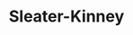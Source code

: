 ---
title: "Sleater-Kinney"
summary: "Formed in Olympia, WA in 1994. Went on \"indefinite hiatus\" in 2006. Reformed in 2014. These Portland, Oregon-native female punk rockers were in the middle of the Riot Grrrl scene in the 90s, and they were one of the few to survive the inevitable backlash . Sleater-Kinney is taken from a local freeway off-ramp. Originally, the band was and 's side-project. The Australian-born became the band's first permanent drummer in late 1994. In 1997, became their new drummer. After a few albums recorded with in Portland, OR , they went into an unfamiliar studio with in late 2004, to record their first album for Sub Pop. What they came out with divided a lot of opinions, and was the most challenging album for them to record - countless re-takes and tearful sessions were reported at the time. In the summer of 2006, they announced an \"indefinite hiatus\", and they played their final U.S. gigs in August. The statement on their official website offers a glimmer of hope: \"As of now, there are no plans for future tours or recordings.\" They were in other bands before, during, and after Sleater-Kinney's 11 year run: Corin has been in both and , Carrie was in and , Laura is in , and Janet is in . Weiss announced her departure from the band in 2019. Most recent line-up: Carrie Brownstein - guitar, vocals Corin Tucker - guitar, vocals Janet Weiss - drums, vocals"
slug: "sleater-kinney"
image: "sleater-kinney.jpg"
apple_music_artist_url: "https://music.apple.com/gb/artist/sleater-kinney/2819264"
wikipedia_url: "https://en.wikipedia.org/wiki/Sleater-Kinney"
---